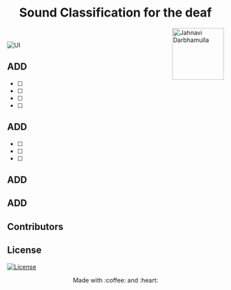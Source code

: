 <h1 align="center">  Sound Classification for the deaf </h1><img align='right' src = "https://media3.giphy.com/media/jridUrt4aYAbOee6Oz/giphy.gif?cid=ecf05e473en9t753zuf21ealg0qoslr1o5izeqf3g73qid3f&rid=giphy.gif&ct=s"  height="120" alt="Jahnavi Darbhamulla">

<br/>



  ![UI ](https://img.shields.io/badge/User%20Interface-Link%20to%20UI-orange?style=flat-square&logo=appveyor)
 
## ADD
- [ ] 
- [ ]
- [ ]
- [ ]

## ADD

- [ ]  
- [ ]
- [ ]

## ADD


## ADD



## Contributors


  
## License
[![License](http://img.shields.io/:license-mit-blue.svg?style=flat-square)](http://badges.mit-license.org)

<p align="center">
	Made with :coffee: and :heart:
</p>

